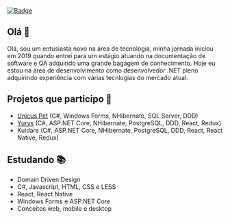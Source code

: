 <a href="https://www.linkedin.com/in/felipe-almeida-calves-a19877177/" target="_blank">![Badge](https://camo.githubusercontent.com/73c6a9fc939e0fb812e1ae9b3720a23be69171de/68747470733a2f2f696d672e736869656c64732e696f2f62616467652f2d4c696e6b6564496e2d626c75653f7374796c653d666c61742d737175617265266c6f676f3d4c696e6b6564696e266c6f676f436f6c6f723d7768697465266c696e6b3d68747470733a2f2f7777772e6c696e6b6564696e2e636f6d2f696e2f6775737461766f2d6c6172612d3861346135383138352f)</a>
  
## Olá 👋

Olá, sou um entusiasta novo na área de tecnologia, minha jornada iniciou em 2019 quando entrei para um estágio atuando na documentação de software e QA adquirido uma grande bagagem de conhecimento. Hoje eu estou na área de desenvolvimento como desenvolvedor .NET pleno adquirindo experiência com várias tecnlogias do mercado atual.

## Projetos que participo :muscle:

  - <a href="https://unicuspet.com.br/">Unicus Pet</a> (C#, Windows Forms, NHibernate, SQL Server, DDD)
  - <a href="https://yurys.com.br/">Yurys</a> (C#, ASP.NET Core, NHibernate, PostgreSQL, DDD, React, Redux)
  - Kuidare (C#, ASP.NET Core, NHibernate, PostgreSQL, DDD, React, React Native, Redux)

## Estudando :books:
 - Domain Driven Design
 - C#, Javascript, HTML, CSS e LESS
 - React, React Native
 - Windows Forms e ASP.NET Core
 - Conceitos web, mobile e desktop
 

